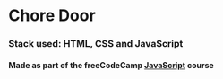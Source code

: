 # Chore Door
### Stack used: HTML, CSS and JavaScript
#### Made as part of the freeCodeCamp [JavaScript](https://www.freecodecamp.org/learn/javascript-algorithms-and-data-structures-v8/#learn-recursion-by-building-a-decimal-to-binary-converter) course
